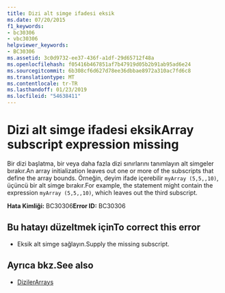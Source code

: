 ```yaml
---
title: Dizi alt simge ifadesi eksik
ms.date: 07/20/2015
f1_keywords:
- bc30306
- vbc30306
helpviewer_keywords:
- BC30306
ms.assetid: 3c0d9732-ee37-436f-a1df-29d65712f48a
ms.openlocfilehash: f05416b467851af7b47919d05b2b91ab95ad6e24
ms.sourcegitcommit: 6b308cf6d627d78ee36dbbae8972a310ac7fd6c8
ms.translationtype: MT
ms.contentlocale: tr-TR
ms.lasthandoff: 01/23/2019
ms.locfileid: "54638411"
---
```

# <a name="array-subscript-expression-missing"></a><span data-ttu-id="c8883-102">Dizi alt simge ifadesi eksik</span><span class="sxs-lookup"><span data-stu-id="c8883-102">Array subscript expression missing</span></span>
<span data-ttu-id="c8883-103">Bir dizi başlatma, bir veya daha fazla dizi sınırlarını tanımlayın alt simgeler bırakır.</span><span class="sxs-lookup"><span data-stu-id="c8883-103">An array initialization leaves out one or more of the subscripts that define the array bounds.</span></span> <span data-ttu-id="c8883-104">Örneğin, deyim ifade içerebilir `myArray (5,5,,10)`, üçüncü bir alt simge bırakır.</span><span class="sxs-lookup"><span data-stu-id="c8883-104">For example, the statement might contain the expression `myArray (5,5,,10)`, which leaves out the third subscript.</span></span>  
  
 <span data-ttu-id="c8883-105">**Hata Kimliği:** BC30306</span><span class="sxs-lookup"><span data-stu-id="c8883-105">**Error ID:** BC30306</span></span>  
  
## <a name="to-correct-this-error"></a><span data-ttu-id="c8883-106">Bu hatayı düzeltmek için</span><span class="sxs-lookup"><span data-stu-id="c8883-106">To correct this error</span></span>  
  
-   <span data-ttu-id="c8883-107">Eksik alt simge sağlayın.</span><span class="sxs-lookup"><span data-stu-id="c8883-107">Supply the missing subscript.</span></span>  
  
## <a name="see-also"></a><span data-ttu-id="c8883-108">Ayrıca bkz.</span><span class="sxs-lookup"><span data-stu-id="c8883-108">See also</span></span>
- [<span data-ttu-id="c8883-109">Diziler</span><span class="sxs-lookup"><span data-stu-id="c8883-109">Arrays</span></span>](../../../visual-basic/programming-guide/language-features/arrays/index.md)
